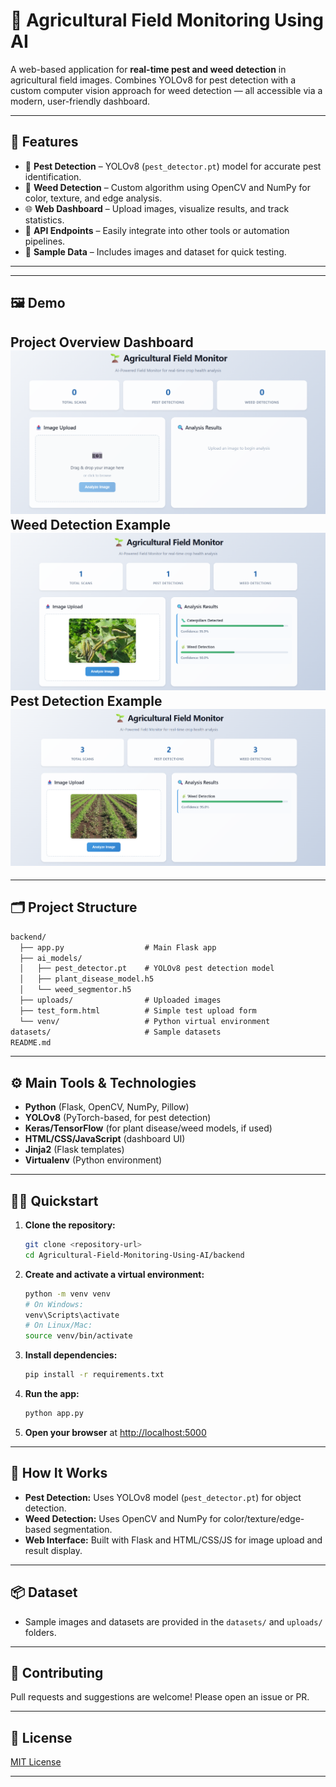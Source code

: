 # 🌾 Agricultural Field Monitoring Using AI

A web-based application for **real-time pest and weed detection** in agricultural field images. Combines YOLOv8 for pest detection with a custom computer vision approach for weed detection — all accessible via a modern, user-friendly dashboard.

---

## 🚀 Features

- 🐛 **Pest Detection** – YOLOv8 (`pest_detector.pt`) model for accurate pest identification.
- 🌿 **Weed Detection** – Custom algorithm using OpenCV and NumPy for color, texture, and edge analysis.
- 🌐 **Web Dashboard** – Upload images, visualize results, and track statistics.
- 🔌 **API Endpoints** – Easily integrate into other tools or automation pipelines.
- 🧪 **Sample Data** – Includes images and dataset for quick testing.

---
---

## 🖼️ Demo
**Project Overview Dashboard** 
![Dashboard Screenshot](demo1.png)
**Weed Detection Example**  
![Detection Result](demo2.png)
**Pest Detection Example**  
![Detection Result](demo3.png)
---
---
## 🗂️ Project Structure


```markdown
backend/
  ├── app.py                  # Main Flask app
  ├── ai_models/
  │   ├── pest_detector.pt    # YOLOv8 pest detection model
  │   ├── plant_disease_model.h5
  │   └── weed_segmentor.h5
  ├── uploads/                # Uploaded images
  ├── test_form.html          # Simple test upload form
  └── venv/                   # Python virtual environment
datasets/                     # Sample datasets
README.md
```

---

## ⚙️ Main Tools & Technologies

- **Python** (Flask, OpenCV, NumPy, Pillow)
- **YOLOv8** (PyTorch-based, for pest detection)
- **Keras/TensorFlow** (for plant disease/weed models, if used)
- **HTML/CSS/JavaScript** (dashboard UI)
- **Jinja2** (Flask templates)
- **Virtualenv** (Python environment)

---

## 🏃‍♂️ Quickstart

1. **Clone the repository:**
   ```bash
   git clone <repository-url>
   cd Agricultural-Field-Monitoring-Using-AI/backend
   ```

2. **Create and activate a virtual environment:**
   ```bash
   python -m venv venv
   # On Windows:
   venv\Scripts\activate
   # On Linux/Mac:
   source venv/bin/activate
   ```

3. **Install dependencies:**
   ```bash
   pip install -r requirements.txt
   ```

4. **Run the app:**
   ```bash
   python app.py
   ```

5. **Open your browser** at [http://localhost:5000](http://localhost:5000)

---

## 🧠 How It Works

- **Pest Detection:** Uses YOLOv8 model (`pest_detector.pt`) for object detection.
- **Weed Detection:** Uses OpenCV and NumPy for color/texture/edge-based segmentation.
- **Web Interface:** Built with Flask and HTML/CSS/JS for image upload and result display.

---

## 📦 Dataset

- Sample images and datasets are provided in the `datasets/` and `uploads/` folders.

---

## 🤝 Contributing

Pull requests and suggestions are welcome! Please open an issue or PR.

---

## 📄 License

[MIT License](LICENSE)

---

